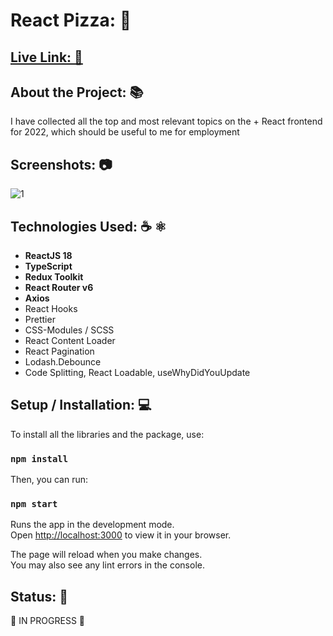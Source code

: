 # React Pizza: 🍕

## [Live Link: 🔗](https://ibragimoov-pizza.vercel.app/)

## About the Project: 📚
I have collected all the top and most relevant topics on the + React frontend for 2022, which should be useful to me for employment

## Screenshots: 📷
![1](https://i.imgupx.com/kRUhQfoR/screenshot_app.png)

## Technologies Used: ☕️ ⚛️
- **ReactJS 18**
- **TypeScript**
- **Redux Toolkit**
- **React Router v6**
- **Axios**
- React Hooks
- Prettier
- CSS-Modules / SCSS
- React Content Loader
- React Pagination
- Lodash.Debounce
- Code Splitting, React Loadable, useWhyDidYouUpdate

## Setup / Installation: 💻
To install all the libraries and the package, use:

### `npm install`

Then, you can run:

### `npm start`

Runs the app in the development mode.\
Open [http://localhost:3000](http://localhost:3000) to view it in your browser.

The page will reload when you make changes.\
You may also see any lint errors in the console.

## Status: 📶
🔄 IN PROGRESS 🔄
